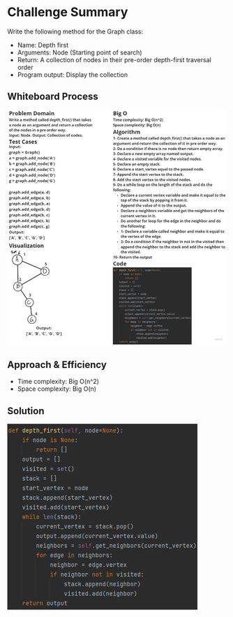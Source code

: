 # Challenge Summary
Write the following method for the Graph class:
- Name: Depth first
- Arguments: Node (Starting point of search)
- Return: A collection of nodes in their pre-order depth-first traversal order
- Program output: Display the collection

## Whiteboard Process
![depth](depth1.jpg)

## Approach & Efficiency
- Time complexity: Big O(n^2)
- Space complexity: Big O(n)

## Solution
![depth1](depth.png)

